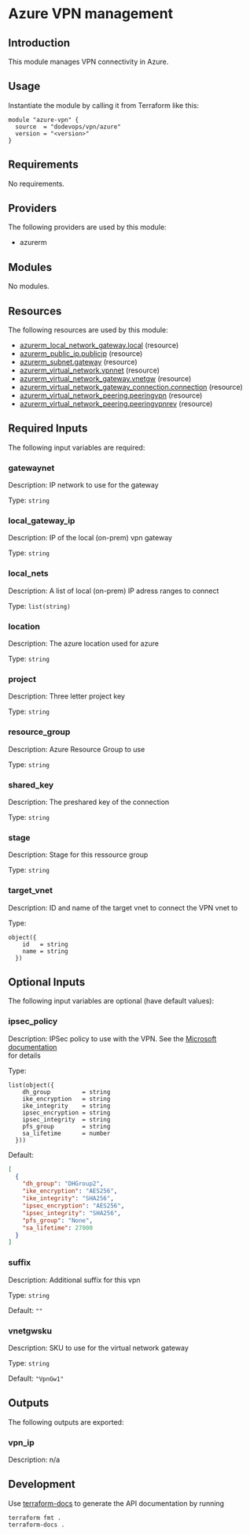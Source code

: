 # Azure VPN management

## Introduction

This module manages VPN connectivity in Azure.

## Usage

Instantiate the module by calling it from Terraform like this:

```hcl
module "azure-vpn" {
  source  = "dodevops/vpn/azure"
  version = "<version>"
}
```

<!-- BEGIN_TF_DOCS -->
## Requirements

No requirements.

## Providers

The following providers are used by this module:

- azurerm

## Modules

No modules.

## Resources

The following resources are used by this module:

- [azurerm_local_network_gateway.local](https://registry.terraform.io/providers/hashicorp/azurerm/latest/docs/resources/local_network_gateway) (resource)
- [azurerm_public_ip.publicip](https://registry.terraform.io/providers/hashicorp/azurerm/latest/docs/resources/public_ip) (resource)
- [azurerm_subnet.gateway](https://registry.terraform.io/providers/hashicorp/azurerm/latest/docs/resources/subnet) (resource)
- [azurerm_virtual_network.vpnnet](https://registry.terraform.io/providers/hashicorp/azurerm/latest/docs/resources/virtual_network) (resource)
- [azurerm_virtual_network_gateway.vnetgw](https://registry.terraform.io/providers/hashicorp/azurerm/latest/docs/resources/virtual_network_gateway) (resource)
- [azurerm_virtual_network_gateway_connection.connection](https://registry.terraform.io/providers/hashicorp/azurerm/latest/docs/resources/virtual_network_gateway_connection) (resource)
- [azurerm_virtual_network_peering.peeringvpn](https://registry.terraform.io/providers/hashicorp/azurerm/latest/docs/resources/virtual_network_peering) (resource)
- [azurerm_virtual_network_peering.peeringvpnrev](https://registry.terraform.io/providers/hashicorp/azurerm/latest/docs/resources/virtual_network_peering) (resource)

## Required Inputs

The following input variables are required:

### gatewaynet

Description: IP network to use for the gateway

Type: `string`

### local\_gateway\_ip

Description: IP of the local (on-prem) vpn gateway

Type: `string`

### local\_nets

Description: A list of local (on-prem) IP adress ranges to connect

Type: `list(string)`

### location

Description: The azure location used for azure

Type: `string`

### project

Description: Three letter project key

Type: `string`

### resource\_group

Description: Azure Resource Group to use

Type: `string`

### shared\_key

Description: The preshared key of the connection

Type: `string`

### stage

Description: Stage for this ressource group

Type: `string`

### target\_vnet

Description: ID and name of the target vnet to connect the VPN vnet to

Type:

```hcl
object({
    id   = string
    name = string
  })
```

## Optional Inputs

The following input variables are optional (have default values):

### ipsec\_policy

Description: IPSec policy to use with the VPN. See the
[Microsoft documentation](https://docs.microsoft.com/en-us/azure/vpn-gateway/vpn-gateway-ipsecikepolicy-rm-powershell)  
for details

Type:

```hcl
list(object({
    dh_group         = string
    ike_encryption   = string
    ike_integrity    = string
    ipsec_encryption = string
    ipsec_integrity  = string
    pfs_group        = string
    sa_lifetime      = number
  }))
```

Default:

```json
[
  {
    "dh_group": "DHGroup2",
    "ike_encryption": "AES256",
    "ike_integrity": "SHA256",
    "ipsec_encryption": "AES256",
    "ipsec_integrity": "SHA256",
    "pfs_group": "None",
    "sa_lifetime": 27000
  }
]
```

### suffix

Description: Additional suffix for this vpn

Type: `string`

Default: `""`

### vnetgwsku

Description: SKU to use for the virtual network gateway

Type: `string`

Default: `"VpnGw1"`

## Outputs

The following outputs are exported:

### vpn\_ip

Description: n/a
<!-- END_TF_DOCS -->

## Development

Use [terraform-docs](https://terraform-docs.io/) to generate the API documentation by running

    terraform fmt .
    terraform-docs .

